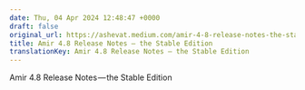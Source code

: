 ```yaml
---
date: Thu, 04 Apr 2024 12:48:47 +0000
draft: false
original_url: https://ashevat.medium.com/amir-4-8-release-notes-the-stable-edition-1a370f7aaea4?source=rss-d6c12c2b751a------2
title: Amir 4.8 Release Notes — the Stable Edition
translationKey: Amir 4.8 Release Notes — the Stable Edition
---
```


Amir 4.8 Release Notes — the Stable Edition